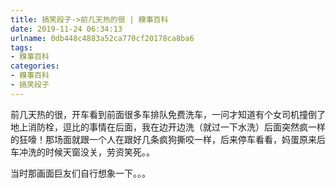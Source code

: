 ```yaml
---
title: 搞笑段子->前几天热的很 | 糗事百科
date: 2019-11-24 06:34:13
urlname: 0db448c4883a52ca770cf20178ca8ba6
tags: 
- 糗事百科
categories:
- 糗事百科
- 搞笑段子
---
```

前几天热的很，开车看到前面很多车排队免费洗车，一问才知道有个女司机撞倒了地上消防栓，逗比的事情在后面，我在边开边洗（就过一下水洗）后面突然疯一样的狂嚎！那场面就跟一个人在跟好几条疯狗撕咬一样，后来停车看看，妈蛋原来后车冲洗的时候天窗没关，劳资笑死。。

当时那画面巨友们自行想象一下。。。


